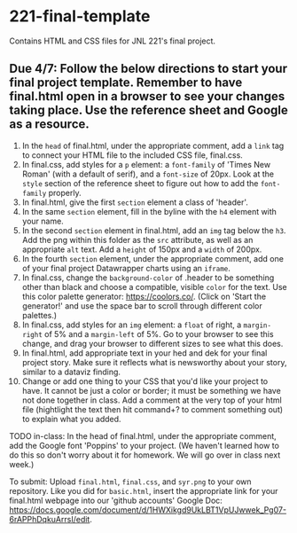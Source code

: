 # 221-final-template
Contains HTML and CSS files for JNL 221's final project.  
  
## Due 4/7: Follow the below directions to start your final project template. Remember to have final.html open in a browser to see your changes taking place. Use the reference sheet and Google as a resource.  
1. In the `head` of final.html, under the appropriate comment, add a `link` tag to connect your HTML file to the included CSS file, final.css.  
2. In final.css, add styles for a `p` element: a `font-family` of 'Times New Roman' (with a default of serif), and a `font-size` of 20px. Look at the `style` section of the reference sheet to figure out how to add the `font-family` properly.  
3. In final.html, give the first `section` element a class of 'header'.  
4. In the same `section` element, fill in the byline with the `h4` element with your name.  
5. In the second `section` element in final.html, add an `img` tag below the `h3`. Add the png within this folder as the `src` attribute, as well as an appropriate `alt` text. Add a `height` of 150px and a `width` of 200px.  
6. In the fourth `section` element, under the appropriate comment, add one of your final project Datawrapper charts using an `iframe`.  
7. In final.css, change the `background-color` of .header to be something other than black and choose a compatible, visible `color` for the text. Use this color palette generator: https://coolors.co/. (Click on 'Start the generator!' and use the space bar to scroll through different color palettes.)  
8. In final.css, add styles for an `img` element: a `float` of right, a `margin-right` of 5% and a `margin-left` of 5%. Go to your browser to see this change, and drag your browser to different sizes to see what this does.  
9. In final.html, add appropriate text in your hed and dek for your final project story. Make sure it reflects what is newsworthy about your story, similar to a dataviz finding.  
10. Change or add one thing to your CSS that you'd like your project to have. It cannot be just a color or border; it must be something we have not done together in class. Add a comment at the very top of your html file (hightlight the text then hit command+? to comment something out) to explain what you added.  
   
TODO in-class: In the head of final.html, under the appropriate comment, add the Google font 'Poppins' to your project. (We haven't learned how to do this so don't worry about it for homework. We will go over in class next week.)   

To submit: Upload `final.html`, `final.css`, and `syr.png` to your own repository. Like you did for `basic.html`, insert the appropriate link for your final.html webpage into our 'github accounts' Google Doc: https://docs.google.com/document/d/1HWXikgd9UkLBT1VpUJwwek_Pg07-6rAPPhDqkuArrsI/edit.  
